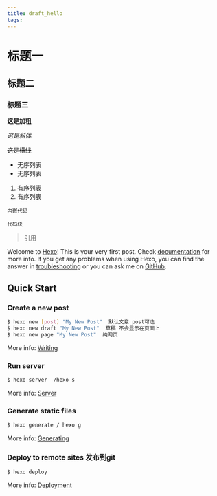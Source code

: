 ```yaml
---
title: draft_hello
tags:
---
```


# 标题一

## 标题二

### 标题三

**这是加粗**

*这是斜体*

~~这是横线~~

* 无序列表
* 无序列表

1. 有序列表
2. 有序列表


`内嵌代码` 

```
代码块

```

> 引用



Welcome to [Hexo](https://hexo.io/)! This is your very first post. Check [documentation](https://hexo.io/docs/) for more info. If you get any problems when using Hexo, you can find the answer in [troubleshooting](https://hexo.io/docs/troubleshooting.html) or you can ask me on [GitHub](https://github.com/hexojs/hexo/issues).

## Quick Start

### Create a new post

``` bash
$ hexo new [post] "My New Post"  默认文章 post可选
$ hexo new draft "My New Post"  草稿 不会显示在页面上
$ hexo new page "My New Post"  纯网页

```

More info: [Writing](https://hexo.io/docs/writing.html)

### Run server

``` bash
$ hexo server  /hexo s
```

More info: [Server](https://hexo.io/docs/server.html)

### Generate static files

``` bash
$ hexo generate / hexo g
```

More info: [Generating](https://hexo.io/docs/generating.html)

### Deploy to remote sites  发布到git

``` bash
$ hexo deploy
```

More info: [Deployment](https://hexo.io/docs/deployment.html)





